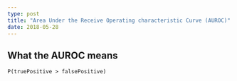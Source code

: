 ```yaml
---
type: post
title: "Area Under the Receive Operating characteristic Curve (AUROC)"
date: 2018-05-28
---
```


## What the AUROC means

`P(truePositive > falsePositive)`

